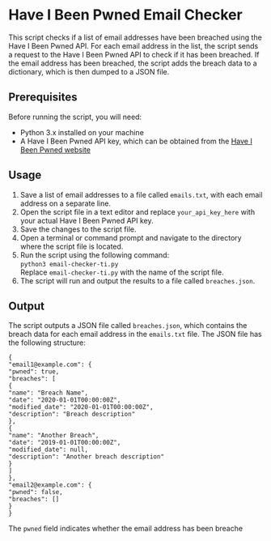 <!DOCTYPE html>
<html>
  <head>
    <meta charset="UTF-8">
   
  </head>
  <body>
    <h1>Have I Been Pwned Email Checker</h1>

<p>This script checks if a list of email addresses have been breached using the Have I Been Pwned API. For each email address in the list, the script sends a request to the Have I Been Pwned API to check if it has been breached. If the email address has been breached, the script adds the breach data to a dictionary, which is then dumped to a JSON file.</p>

<h2>Prerequisites</h2>

<p>Before running the script, you will need:</p>

<ul>
  <li>Python 3.x installed on your machine</li>
  <li>A Have I Been Pwned API key, which can be obtained from the <a href="https://haveibeenpwned.com/API/Key">Have I Been Pwned website</a></li>
</ul>

<h2>Usage</h2>

<ol>
  <li>Save a list of email addresses to a file called <code>emails.txt</code>, with each email address on a separate line.</li>
  <li>Open the script file in a text editor and replace <code>your_api_key_here</code> with your actual Have I Been Pwned API key.</li>
  <li>Save the changes to the script file.</li>
  <li>Open a terminal or command prompt and navigate to the directory where the script file is located.</li>
  <li>Run the script using the following command:<br><code>python3 email-checker-ti.py</code><br>Replace <code>email-checker-ti.py</code> with the name of the script file.</li>
  <li>The script will run and output the results to a file called <code>breaches.json</code>.</li>
</ol>

<h2>Output</h2>

<p>The script outputs a JSON file called <code>breaches.json</code>, which contains the breach data for each email address in the <code>emails.txt</code> file. The JSON file has the following structure:</p>

<pre><code>{
"email1@example.com": {
"pwned": true,
"breaches": [
{
"name": "Breach Name",
"date": "2020-01-01T00:00:00Z",
"modified_date": "2020-01-01T00:00:00Z",
"description": "Breach description"
},
{
"name": "Another Breach",
"date": "2019-01-01T00:00:00Z",
"modified_date": null,
"description": "Another breach description"
}
]
},
"email2@example.com": {
"pwned": false,
"breaches": []
}
}</code></pre>


<p>The <code>pwned</code> field indicates whether the email address has been breache
